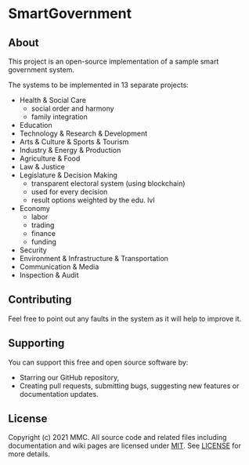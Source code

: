 # SmartGovernment

## About

This project is an open-source implementation of a sample smart government system. 

The systems to be implemented in 13 separate projects: 

- Health & Social Care
    * social order and harmony
    * family integration
- Education
- Technology & Research & Development
- Arts & Culture & Sports & Tourism
- Industry & Energy & Production
- Agriculture & Food
- Law & Justice
- Legislature & Decision Making
    * transparent electoral system (using blockchain)
    * used for every decision
    * result options weighted by the edu. lvl
- Economy
    * labor
    * trading
    * finance
    * funding
- Security
- Environment & Infrastructure & Transportation
- Communication & Media
- Inspection & Audit

## Contributing
Feel free to point out any faults in the system as it will help to improve it. 

## Supporting
You can support this free and open source software by:
- Starring our GitHub repository,
- Creating pull requests, submitting bugs, suggesting new features or documentation updates.

## License
Copyright (c) 2021 MMC. 
All source code and related files including documentation and wiki pages are licensed under [MIT](https://opensource.org/licenses/MIT).
See [LICENSE](https://github.com/mmcil/SmartGovernment/blob/main/LICENSE) for more details.
